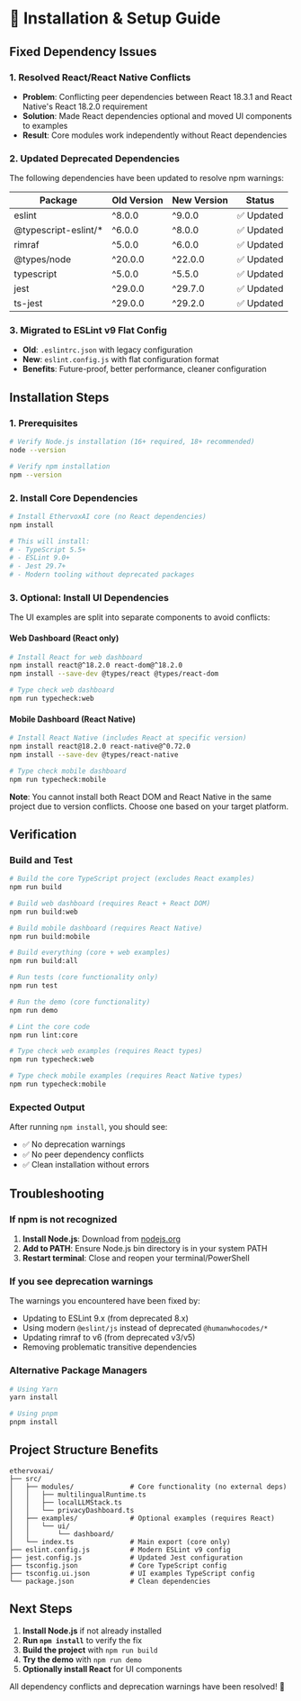 # 🔧 Installation & Setup Guide

## Fixed Dependency Issues

### 1. Resolved React/React Native Conflicts
- **Problem**: Conflicting peer dependencies between React 18.3.1 and React Native's React 18.2.0 requirement
- **Solution**: Made React dependencies optional and moved UI components to examples
- **Result**: Core modules work independently without React dependencies

### 2. Updated Deprecated Dependencies
The following dependencies have been updated to resolve npm warnings:

| Package | Old Version | New Version | Status |
|---------|-------------|-------------|---------|
| eslint | ^8.0.0 | ^9.0.0 | ✅ Updated |
| @typescript-eslint/* | ^6.0.0 | ^8.0.0 | ✅ Updated |
| rimraf | ^5.0.0 | ^6.0.0 | ✅ Updated |
| @types/node | ^20.0.0 | ^22.0.0 | ✅ Updated |
| typescript | ^5.0.0 | ^5.5.0 | ✅ Updated |
| jest | ^29.0.0 | ^29.7.0 | ✅ Updated |
| ts-jest | ^29.0.0 | ^29.2.0 | ✅ Updated |

### 3. Migrated to ESLint v9 Flat Config
- **Old**: `.eslintrc.json` with legacy configuration
- **New**: `eslint.config.js` with flat configuration format
- **Benefits**: Future-proof, better performance, cleaner configuration

## Installation Steps

### 1. Prerequisites
```bash
# Verify Node.js installation (16+ required, 18+ recommended)
node --version

# Verify npm installation
npm --version
```

### 2. Install Core Dependencies
```bash
# Install EthervoxAI core (no React dependencies)
npm install

# This will install:
# - TypeScript 5.5+
# - ESLint 9.0+
# - Jest 29.7+
# - Modern tooling without deprecated packages
```

### 3. Optional: Install UI Dependencies

The UI examples are split into separate components to avoid conflicts:

#### Web Dashboard (React only)
```bash
# Install React for web dashboard
npm install react@^18.2.0 react-dom@^18.2.0
npm install --save-dev @types/react @types/react-dom

# Type check web dashboard
npm run typecheck:web
```

#### Mobile Dashboard (React Native)
```bash
# Install React Native (includes React at specific version)
npm install react@18.2.0 react-native@^0.72.0
npm install --save-dev @types/react-native

# Type check mobile dashboard  
npm run typecheck:mobile
```

**Note**: You cannot install both React DOM and React Native in the same project due to version conflicts. Choose one based on your target platform.

## Verification

### Build and Test
```bash
# Build the core TypeScript project (excludes React examples)
npm run build

# Build web dashboard (requires React + React DOM)
npm run build:web

# Build mobile dashboard (requires React Native)
npm run build:mobile

# Build everything (core + web examples)
npm run build:all

# Run tests (core functionality only)
npm run test

# Run the demo (core functionality)
npm run demo

# Lint the core code
npm run lint:core

# Type check web examples (requires React types)
npm run typecheck:web

# Type check mobile examples (requires React Native types)
npm run typecheck:mobile
```

### Expected Output
After running `npm install`, you should see:
- ✅ No deprecation warnings
- ✅ No peer dependency conflicts
- ✅ Clean installation without errors

## Troubleshooting

### If npm is not recognized
1. **Install Node.js**: Download from [nodejs.org](https://nodejs.org/)
2. **Add to PATH**: Ensure Node.js bin directory is in your system PATH
3. **Restart terminal**: Close and reopen your terminal/PowerShell

### If you see deprecation warnings
The warnings you encountered have been fixed by:
- Updating to ESLint 9.x (from deprecated 8.x)
- Using modern `@eslint/js` instead of deprecated `@humanwhocodes/*`
- Updating rimraf to v6 (from deprecated v3/v5)
- Removing problematic transitive dependencies

### Alternative Package Managers
```bash
# Using Yarn
yarn install

# Using pnpm  
pnpm install
```

## Project Structure Benefits

```
ethervoxai/
├── src/
│   ├── modules/              # Core functionality (no external deps)
│   │   ├── multilingualRuntime.ts
│   │   ├── localLLMStack.ts
│   │   └── privacyDashboard.ts
│   ├── examples/             # Optional examples (requires React)
│   │   └── ui/
│   │       └── dashboard/
│   └── index.ts              # Main export (core only)
├── eslint.config.js          # Modern ESLint v9 config
├── jest.config.js            # Updated Jest configuration
├── tsconfig.json             # Core TypeScript config
├── tsconfig.ui.json          # UI examples TypeScript config
└── package.json              # Clean dependencies
```

## Next Steps

1. **Install Node.js** if not already installed
2. **Run `npm install`** to verify the fix
3. **Build the project** with `npm run build`
4. **Try the demo** with `npm run demo`
5. **Optionally install React** for UI components

All dependency conflicts and deprecation warnings have been resolved! 🎉
